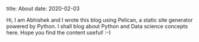 title: About
date: 2020-02-03

Hi, I am Abhishek and I wrote this blog using Pelican, a static site generator powered by Python. 
I shall blog about Python and Data science concepts here. Hope you find the content useful! :-) 
